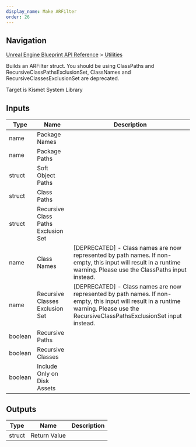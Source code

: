 ```yaml
---
display_name: Make ARFilter
order: 26
---
```

## Navigation

[Unreal Engine Blueprint API Reference](https://dev.epicgames.com/documentation/en-us/unreal-engine/BlueprintAPI) > [Utilities](https://dev.epicgames.com/documentation/en-us/unreal-engine/BlueprintAPI/Utilities)

Builds an ARFilter struct. You should be using ClassPaths and RecursiveClassPathsExclusionSet, ClassNames and RecursiveClassesExclusionSet are deprecated.

Target is Kismet System Library

## Inputs

| Type | Name | Description |
| --- | --- | --- |
| name | Package Names |  |
| name | Package Paths |  |
| struct | Soft Object Paths |  |
| struct | Class Paths |  |
| struct | Recursive Class Paths Exclusion Set |  |
| name | Class Names | \[DEPRECATED\] - Class names are now represented by path names. If non-empty, this input will result in a runtime warning. Please use the ClassPaths input instead. |
| name | Recursive Classes Exclusion Set | \[DEPRECATED\] - Class names are now represented by path names. If non-empty, this input will result in a runtime warning. Please use the RecursiveClassPathsExclusionSet input instead. |
| boolean | Recursive Paths |  |
| boolean | Recursive Classes |  |
| boolean | Include Only on Disk Assets |  |

## Outputs

| Type | Name | Description |
| --- | --- | --- |
| struct | Return Value |  |
